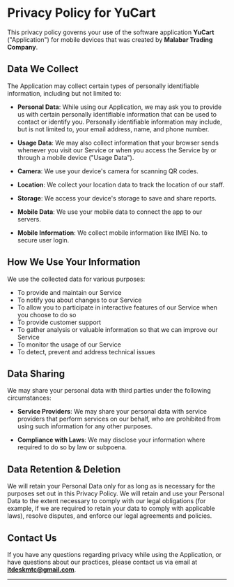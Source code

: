 
# **Privacy Policy for YuCart**

This privacy policy governs your use of the software application **YuCart** ("Application") for mobile devices that was created by **Malabar Trading Company**.

## **Data We Collect**

The Application may collect certain types of personally identifiable information, including but not limited to:

- **Personal Data**: While using our Application, we may ask you to provide us with certain personally identifiable information that can be used to contact or identify you. Personally identifiable information may include, but is not limited to, your email address, name, and phone number.

- **Usage Data**: We may also collect information that your browser sends whenever you visit our Service or when you access the Service by or through a mobile device ("Usage Data").

- **Camera**: We use your device's camera for scanning QR codes.

- **Location**: We collect your location data to track the location of our staff.

- **Storage**: We access your device's storage to save and share reports.

- **Mobile Data**: We use your mobile data to connect the app to our servers.

- **Mobile Information**: We collect mobile information like IMEI No. to secure user login.

## **How We Use Your Information**

We use the collected data for various purposes:

- To provide and maintain our Service
- To notify you about changes to our Service
- To allow you to participate in interactive features of our Service when you choose to do so
- To provide customer support
- To gather analysis or valuable information so that we can improve our Service
- To monitor the usage of our Service
- To detect, prevent and address technical issues

## **Data Sharing**

We may share your personal data with third parties under the following circumstances:

- **Service Providers**: We may share your personal data with service providers that perform services on our behalf, who are prohibited from using such information for any other purposes.

- **Compliance with Laws**: We may disclose your information where required to do so by law or subpoena.

## **Data Retention & Deletion**

We will retain your Personal Data only for as long as is necessary for the purposes set out in this Privacy Policy. We will retain and use your Personal Data to the extent necessary to comply with our legal obligations (for example, if we are required to retain your data to comply with applicable laws), resolve disputes, and enforce our legal agreements and policies.

## **Contact Us**

If you have any questions regarding privacy while using the Application, or have questions about our practices, please contact us via email at **itdeskmtc@gmail.com**.

---
